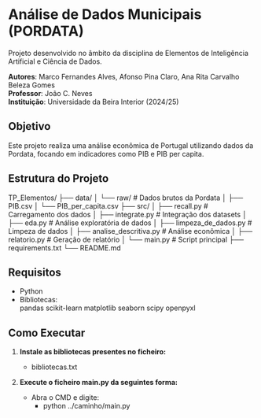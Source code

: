 # Análise de Dados Municipais (PORDATA)

Projeto desenvolvido no âmbito da disciplina de Elementos de Inteligência Artificial e Ciência de Dados.  

**Autores**: Marco Fernandes Alves, Afonso Pina Claro, Ana Rita Carvalho Beleza Gomes  
**Professor**: João C. Neves  
**Instituição**: Universidade da Beira Interior (2024/25)

## Objetivo

Este projeto realiza uma análise econômica de Portugal utilizando dados da Pordata, focando em indicadores como PIB e PIB per capita.

## Estrutura do Projeto

TP_Elementos/
├── data/
│   └── raw/                    # Dados brutos da Pordata
│       ├── PIB.csv
│       └── PIB_per_capita.csv
├── src/
│   ├── recall.py               # Carregamento dos dados
│   ├── integrate.py            # Integração dos datasets
│   ├── eda.py                  # Análise exploratória de dados
│   ├── limpeza_de_dados.py     # Limpeza de dados
│   ├── analise_descritiva.py   # Análise econômica
│   ├── relatorio.py            # Geração de relatório
│   └── main.py                 # Script principal
├── requirements.txt
└── README.md

## Requisitos
- Python
- Bibliotecas:  
    pandas
    scikit-learn
    matplotlib
    seaborn
    scipy
    openpyxl

## Como Executar

1. **Instale as bibliotecas presentes no ficheiro:**
    - bibliotecas.txt

2. **Execute o ficheiro main.py da seguintes forma:**
    - Abra o CMD e digite:
        - python ../caminho/main.py
